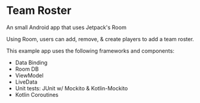 # Team Roster
An small Android app that uses Jetpack's Room

Using Room, users can add, remove, & create players to add a team roster. 

This example app uses the following frameworks and components: 
- Data Binding
- Room DB
- ViewModel
- LiveData
- Unit tests: JUnit w/ Mockito & Kotlin-Mockito
- Kotlin Coroutines
